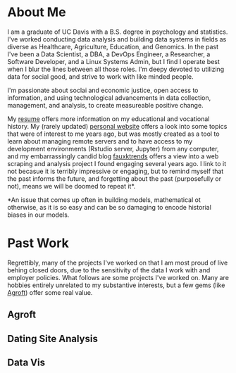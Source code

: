 # About Me

I am a graduate of UC Davis with a B.S. degree in psychology and statistics. I've worked conducting data analysis and building data systems in fields as diverse as Healthcare, Agriculture, Education, and Genomics. In the past I've been a Data Scientist, a DBA, a DevOps Engineer, a Researcher, a Software Developer, and a Linux Systems Admin, but I find I operate best when I blur the lines  between all those roles. I'm deepy devoted to utilizing data for social good, and strive to work with like minded people.

I'm passionate about soclai and economic justice, open access to information, and using technological advancements in data collection, management, and analysis, to create measureable positive change. 

My [resume](./resume.pdf) offers more information on my educational and vocational history. My (rarely updated) [personal website](http://ikkyle.com) offers a look into some topics that were of interest to me years ago, but was mostly created as a tool to learn about managing remote servers and to have access to my development environments (Rstudio server, Jupyter) from any computer, and my embarrassingly candid blog [fauxktrends](http://fauxktrends.tumblr.com/archive) offers a view into a web scraping and analysis project I found engaging several years ago. I link to it not becasue it is terribly impressive or engaging, but to remind myself that the past informs the future, and forgetting about the past (purposefully or not), means we will be doomed to repeat it*. 

\*An issue that comes up often in building models, mathematical ot otherwise, as it is so easy and can be so damaging to encode historial biases in our models. 

# Past Work

Regrettibly, many of the projects I've worked on that I am most proud of live behing closed doors, due to the sensitivity of the data I work with and employer policies. What follows are some projects I've worked on. Many are hobbies entirely unrelated to my substantive interests, but a few gems (like [Agroft](https://github.com/ucd-ipo/agroft)) offer some real value. 

## Agroft
## Dating Site Analysis
## Data Vis
